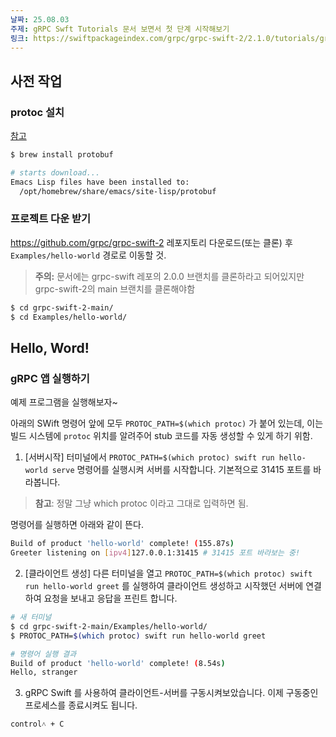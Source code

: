 ```yaml
---
날짜: 25.08.03
주제: gRPC Swft Tutorials 문서 보면서 첫 단계 시작해보기
링크: https://swiftpackageindex.com/grpc/grpc-swift-2/2.1.0/tutorials/grpccore/hello-world
---
```


## 사전 작업
### protoc 설치 
[참고](https://swiftpackageindex.com/grpc/grpc-swift-protobuf/2.0.0/documentation/grpcprotobuf/installing-protoc)

```bash
$ brew install protobuf

# starts download...
Emacs Lisp files have been installed to:
  /opt/homebrew/share/emacs/site-lisp/protobuf
```

### 프로젝트 다운 받기
https://github.com/grpc/grpc-swift-2 레포지토리 다운로드(또는 클론) 후 `Examples/hello-world` 경로로 이동할 것.

> **주의:** 문서에는 grpc-swift 레포의 2.0.0 브랜치를 클론하라고 되어있지만 grpc-swift-2의 main 브랜치를 클론해야함

```bash
$ cd grpc-swift-2-main/
$ cd Examples/hello-world/
```

## Hello, Word!

### gRPC 앱 실행하기

예제 프로그램을 실행해보자~

아래의 SWift 명령어 앞에 모두 `PROTOC_PATH=$(which protoc)` 가 붙어 있는데, 이는 빌드 시스템에 `protoc` 위치를 알려주어 stub 코드를 자동 생성할 수 있게 하기 위함.

1. [서버시작] 터미널에서 `PROTOC_PATH=$(which protoc) swift run hello-world serve` 명령어를 실행시켜 서버를 시작합니다. 기본적으로 31415 포트를 바라봅니다.

> **참고**: 정말 그냥 which protoc 이라고 그대로 입력하면 됨.

명령어를 실행하면 아래와 같이 뜬다.
```bash
Build of product 'hello-world' complete! (155.87s)
Greeter listening on [ipv4]127.0.0.1:31415 # 31415 포트 바라보는 중!
```

2. [클라이언트 생성] 다른 터미널을 열고 `PROTOC_PATH=$(which protoc) swift run hello-world greet` 를 실행하여 클라이언트 생성하고 시작했던 서버에 연결하여 요청을 보내고 응답을 프린트 합니다.

```bash
# 새 터미널
$ cd grpc-swift-2-main/Examples/hello-world/
$ PROTOC_PATH=$(which protoc) swift run hello-world greet
```

```bash
# 명령어 실행 결과
Build of product 'hello-world' complete! (8.54s)
Hello, stranger
```

3. gRPC Swift 를 사용하여 클라이언트-서버를 구동시켜보았습니다. 이제 구동중인 프로세스를 종료시켜도 됩니다.

```
control˄ + C
```
